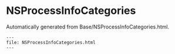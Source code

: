 
# NSProcessInfoCategories

Automatically generated from Base/NSProcessInfoCategories.html.

``` {raw} html
---
file: NSProcessInfoCategories.html
---
```
